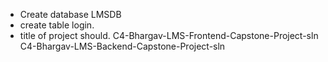 - Create database LMSDB
- create table login.
- title of project should.
C4-Bhargav-LMS-Frontend-Capstone-Project-sln
C4-Bhargav-LMS-Backend-Capstone-Project-sln
